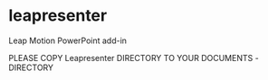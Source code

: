 # leapresenter
Leap Motion PowerPoint add-in

PLEASE COPY Leapresenter DIRECTORY TO YOUR DOCUMENTS -DIRECTORY
